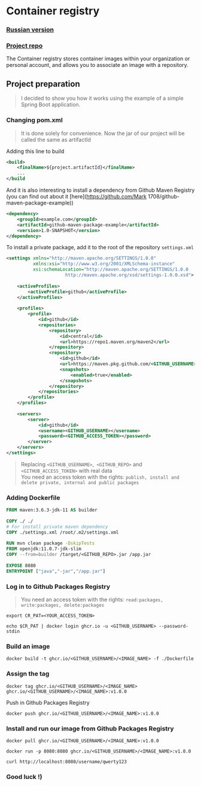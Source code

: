 # Container registry

### [Russian version](https://github.com/Mark1708/cheat-sheets/blob/main/github/docker-container-registry/README.md)
### [Project repo](https://github.com/Mark1708/github-docker-package-example)

The Container registry stores container images within your organization or personal account, and allows you to associate an image with a repository. 

## Project preparation

> I decided to show you how it works using the example of a simple Spring Boot application.

### Changing pom.xml
> It is done solely for convenience. Now the jar of our project will be called the same as artifactId

Adding this line to build
```xml
<build>
	<finalName>${project.artifactId}</finalName>
	...
</build
```

And it is also interesting to install a dependency from Github Maven Registry (you can find out about it [here](https://github.com/Mark 1708/github-maven-package-example))
```xml
<dependency>  
    <groupId>example.com</groupId>  
    <artifactId>github-maven-package-example</artifactId>  
    <version>1.0-SNAPSHOT</version>  
</dependency>
```

To install a private package, add it to the root of the repository `settings.xml`
```xml
<settings xmlns="http://maven.apache.org/SETTINGS/1.0.0"  
          xmlns:xsi="http://www.w3.org/2001/XMLSchema-instance"  
          xsi:schemaLocation="http://maven.apache.org/SETTINGS/1.0.0  
                      http://maven.apache.org/xsd/settings-1.0.0.xsd">  
  
    <activeProfiles>  
        <activeProfile>github</activeProfile>  
    </activeProfiles>  
  
    <profiles>  
        <profile>  
            <id>github</id>  
            <repositories>  
                <repository>  
                    <id>central</id>  
                    <url>https://repo1.maven.org/maven2</url>  
                </repository>  
                <repository>  
                    <id>github</id>  
                    <url>https://maven.pkg.github.com/<GITHUB_USERNAME>/<GITHUB_REPO></url> 
                    <snapshots>  
                        <enabled>true</enabled>  
                    </snapshots>  
                </repository>  
            </repositories>  
        </profile>  
    </profiles>  
  
    <servers>  
        <server>  
            <id>github</id>  
		    <username><GITHUB_USERNAME></username>
		    <password><GITHUB_ACCESS_TOKEN></password>
        </server>  
    </servers>  
</settings>
```

> Replacing `<GITHUB_USERNAME>`,` <GITHUB_REPO>` and `<GITHUB_ACCESS_TOKEN>` with real data</br>
> You need an access token with the rights: `publish, install and delete private, internal and public packages`

### Adding Dockerfile

```Dockerfile
FROM maven:3.6.3-jdk-11 AS builder  
  
COPY ./ ./  
# For install private maven dependency  
COPY ./settings.xml /root/.m2/settings.xml  
  
RUN mvn clean package -DskipTests  
FROM openjdk:11.0.7-jdk-slim  
COPY --from=builder /target/<GITHUB_REPO>.jar /app.jar  
  
EXPOSE 8080  
ENTRYPOINT ["java","-jar","/app.jar"]
```

### Log in to Github Packages Registry

> You need an access token with the rights: `read:packages, write:packages, delete:packages`

```shell
export CR_PAT=<YOUR_ACCESS_TOKEN>

echo $CR_PAT | docker login ghcr.io -u <GITHUB_USERNAME> --password-stdin
```

### Build an image

```shell
docker build -t ghcr.io/<GITHUB_USERNAME>/<IMAGE_NAME> -f ./Dockerfile 
```

### Assign the tag

```shell
docker tag ghcr.io/<GITHUB_USERNAME>/<IMAGE_NAME> ghcr.io/<GITHUB_USERNAME>/<IMAGE_NAME>:v1.0.0
```

Push in Github Packages Registry

```shell
docker push ghcr.io/<GITHUB_USERNAME>/<IMAGE_NAME>:v1.0.0
```

### Install and run our image from Github Packages Registry

```shell
docker pull ghcr.io/<GITHUB_USERNAME>/<IMAGE_NAME>:v1.0.0

docker run -p 8080:8080 ghcr.io/<GITHUB_USERNAME>/<IMAGE_NAME>:v1.0.0

curl http://localhost:8080/username/qwerty123
```

### Good luck !)
